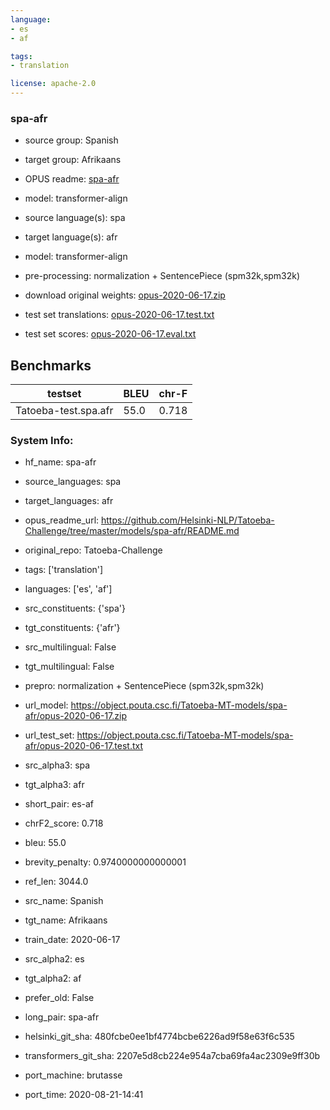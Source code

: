 ```yaml
---
language: 
- es
- af

tags:
- translation

license: apache-2.0
---
```


### spa-afr

* source group: Spanish 
* target group: Afrikaans 
*  OPUS readme: [spa-afr](https://github.com/Helsinki-NLP/Tatoeba-Challenge/tree/master/models/spa-afr/README.md)

*  model: transformer-align
* source language(s): spa
* target language(s): afr
* model: transformer-align
* pre-processing: normalization + SentencePiece (spm32k,spm32k)
* download original weights: [opus-2020-06-17.zip](https://object.pouta.csc.fi/Tatoeba-MT-models/spa-afr/opus-2020-06-17.zip)
* test set translations: [opus-2020-06-17.test.txt](https://object.pouta.csc.fi/Tatoeba-MT-models/spa-afr/opus-2020-06-17.test.txt)
* test set scores: [opus-2020-06-17.eval.txt](https://object.pouta.csc.fi/Tatoeba-MT-models/spa-afr/opus-2020-06-17.eval.txt)

## Benchmarks

| testset               | BLEU  | chr-F |
|-----------------------|-------|-------|
| Tatoeba-test.spa.afr 	| 55.0 	| 0.718 |


### System Info: 
- hf_name: spa-afr

- source_languages: spa

- target_languages: afr

- opus_readme_url: https://github.com/Helsinki-NLP/Tatoeba-Challenge/tree/master/models/spa-afr/README.md

- original_repo: Tatoeba-Challenge

- tags: ['translation']

- languages: ['es', 'af']

- src_constituents: {'spa'}

- tgt_constituents: {'afr'}

- src_multilingual: False

- tgt_multilingual: False

- prepro:  normalization + SentencePiece (spm32k,spm32k)

- url_model: https://object.pouta.csc.fi/Tatoeba-MT-models/spa-afr/opus-2020-06-17.zip

- url_test_set: https://object.pouta.csc.fi/Tatoeba-MT-models/spa-afr/opus-2020-06-17.test.txt

- src_alpha3: spa

- tgt_alpha3: afr

- short_pair: es-af

- chrF2_score: 0.718

- bleu: 55.0

- brevity_penalty: 0.9740000000000001

- ref_len: 3044.0

- src_name: Spanish

- tgt_name: Afrikaans

- train_date: 2020-06-17

- src_alpha2: es

- tgt_alpha2: af

- prefer_old: False

- long_pair: spa-afr

- helsinki_git_sha: 480fcbe0ee1bf4774bcbe6226ad9f58e63f6c535

- transformers_git_sha: 2207e5d8cb224e954a7cba69fa4ac2309e9ff30b

- port_machine: brutasse

- port_time: 2020-08-21-14:41